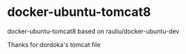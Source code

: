 # docker-ubuntu-tomcat8
docker-ubuntu-tomcat8 based on rauliu/docker-ubuntu-dev

Thanks for dordoka's tomcat file

